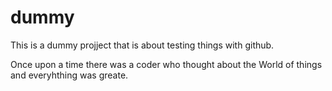 # dummy

This is a dummy projject that is about testing things with github. 

Once upon a time there was a coder who thought about the World of things and everyhthing was greate.
